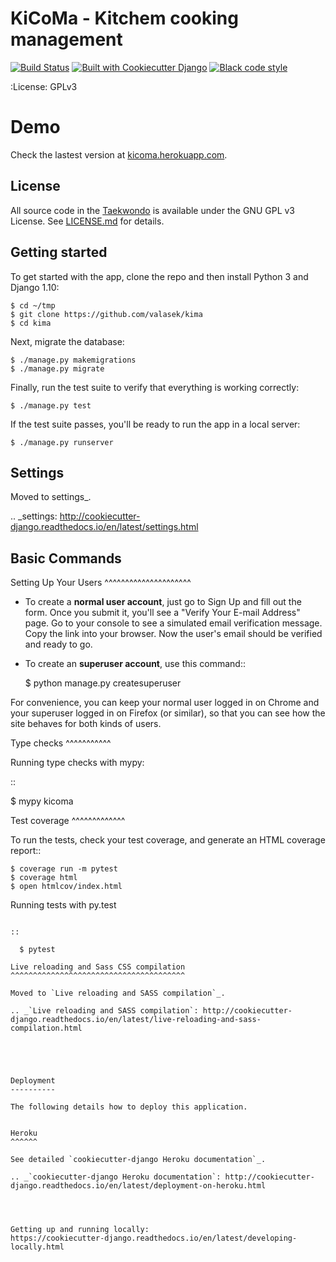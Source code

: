 KiCoMa - Kitchem cooking management
==================

[![Build Status](https://travis-ci.org/valasek/kicoma.svg?branch=master)](https://travis-ci.org/valasek/kima) [![Built with Cookiecutter Django](https://img.shields.io/badge/built%20with-Cookiecutter%20Django-ff69b4.svg)](https://github.com/pydanny/cookiecutter-django/) [![Black code style](https://img.shields.io/badge/code%20style-black-000000.svg)](https://github.com/ambv/black)

:License: GPLv3


# Demo
Check the lastest version at [kicoma.herokuapp.com](https://kicoma.herokuapp.com).

## License

All source code in the [Taekwondo](https://github.com/valasek/kima) is available under the GNU GPL v3 License. See [LICENSE.md](LICENSE.md) for details.

## Getting started

To get started with the app, clone the repo and then install Python 3 and Django 1.10:

```
$ cd ~/tmp
$ git clone https://github.com/valasek/kima
$ cd kima
```

Next, migrate the database:

```
$ ./manage.py makemigrations
$ ./manage.py migrate
```

Finally, run the test suite to verify that everything is working correctly:

```
$ ./manage.py test
```

If the test suite passes, you'll be ready to run the app in a local server:

```
$ ./manage.py runserver
```


Settings
--------

Moved to settings_.

.. _settings: http://cookiecutter-django.readthedocs.io/en/latest/settings.html

Basic Commands
--------------

Setting Up Your Users
^^^^^^^^^^^^^^^^^^^^^

* To create a **normal user account**, just go to Sign Up and fill out the form. Once you submit it, you'll see a "Verify Your E-mail Address" page. Go to your console to see a simulated email verification message. Copy the link into your browser. Now the user's email should be verified and ready to go.

* To create an **superuser account**, use this command::

    $ python manage.py createsuperuser

For convenience, you can keep your normal user logged in on Chrome and your superuser logged in on Firefox (or similar), so that you can see how the site behaves for both kinds of users.

Type checks
^^^^^^^^^^^

Running type checks with mypy:

::

  $ mypy kicoma

Test coverage
^^^^^^^^^^^^^

To run the tests, check your test coverage, and generate an HTML coverage report::

    $ coverage run -m pytest
    $ coverage html
    $ open htmlcov/index.html

Running tests with py.test
~~~~~~~~~~~~~~~~~~~~~~~~~~

::

  $ pytest

Live reloading and Sass CSS compilation
^^^^^^^^^^^^^^^^^^^^^^^^^^^^^^^^^^^^^^^

Moved to `Live reloading and SASS compilation`_.

.. _`Live reloading and SASS compilation`: http://cookiecutter-django.readthedocs.io/en/latest/live-reloading-and-sass-compilation.html





Deployment
----------

The following details how to deploy this application.


Heroku
^^^^^^

See detailed `cookiecutter-django Heroku documentation`_.

.. _`cookiecutter-django Heroku documentation`: http://cookiecutter-django.readthedocs.io/en/latest/deployment-on-heroku.html




Getting up and running locally:
https://cookiecutter-django.readthedocs.io/en/latest/developing-locally.html
